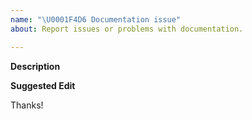 ```yaml
---
name: "\U0001F4D6 Documentation issue"
about: Report issues or problems with documentation.

---
```


**Description**
<!-- A clear and concise description of the problem. -->

**Suggested Edit**
<!--- Optional: only if you have suggestions on a fix for the documentation -->

Thanks!
